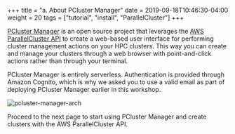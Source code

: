 +++
title = "a. About PCluster Manager"
date = 2019-09-18T10:46:30-04:00
weight = 20
tags = ["tutorial", "install", "ParallelCluster"]
+++

[PCluster Manager](https://github.com/aws-samples/pcluster-manager) is an open source project that leverages the [AWS ParallelCluster API](https://docs.aws.amazon.com/parallelcluster/latest/ug/api-reference-v3.html) to create a web-based user interface for performing cluster management actions on your HPC clusters. This way you can create and manage your clusters through a web browser with point-and-click actions rather than through your terminal.

PCluster Manager is entirely serverless. Authentication is provided through Amazon Cognito, which is why we asked you to use a valid email as part of deploying PCluster Manager earlier in this workshop.

![pcluster-manager-arch](/images/hpc-aws-parallelcluster-workshop/pcm-arch.png)


Proceed to the next page to start using PCluster Manager and create clusters with the AWS ParallelCluster API.


